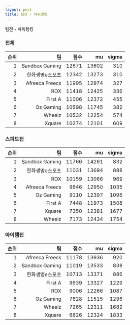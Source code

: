```yaml
---
layout: post
title: 팀전 - 파워랭킹
---
```


팀전 - 파워랭킹


### 전체

| 순위 | 팀 | 점수 | mu | sigma |
|---:|---:|---:|---:|---:|
| 1 | Sandbox Gaming | 12671 | 13602 | 310 |
| 2 | 한화생명e스포츠 | 12342 | 13273 | 310 |
| 3 | Afreeca Freecs | 11995 | 12974 | 327 |
| 4 | ROX | 11418 | 12425 | 336 |
| 5 | First A | 11006 | 12372 | 455 |
| 6 | Oz Gaming | 10598 | 11745 | 382 |
| 7 | Wheelz | 10532 | 12254 | 574 |
| 8 | Xquare | 10274 | 12101 | 609 |

### 스피드전

| 순위 | 팀 | 점수 | mu | sigma |
|---:|---:|---:|---:|---:|
| 1 | Sandbox Gaming | 11766 | 14261 | 832 |
| 2 | 한화생명e스포츠 | 11031 | 13694 | 888 |
| 3 | ROX | 10159 | 13066 | 969 |
| 4 | Afreeca Freecs | 9846 | 12950 | 1035 |
| 5 | Oz Gaming | 9110 | 12397 | 1096 |
| 6 | First A | 7448 | 11973 | 1508 |
| 7 | Xquare | 7350 | 12381 | 1677 |
| 8 | Wheelz | 7173 | 12434 | 1754 |

### 아이템전

| 순위 | 팀 | 점수 | mu | sigma |
|---:|---:|---:|---:|---:|
| 1 | Afreeca Freecs | 11178 | 13936 | 920 |
| 2 | Sandbox Gaming | 11019 | 13533 | 838 |
| 3 | 한화생명e스포츠 | 10713 | 13371 | 886 |
| 4 | First A | 9639 | 13327 | 1229 |
| 5 | ROX | 9006 | 12266 | 1087 |
| 6 | Oz Gaming | 7628 | 11515 | 1296 |
| 7 | Wheelz | 7265 | 12311 | 1682 |
| 8 | Xquare | 6826 | 12324 | 1833 |
